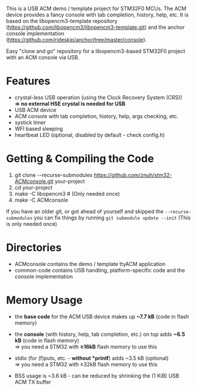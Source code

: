 This is a USB ACM demo / template project for STM32F0 MCUs. The ACM device provides a fancy console with tab completion, history, help, etc.
It is based on the libopencm3-template repository (https://github.com/libopencm3/libopencm3-template.git) and the anchor console implementation (https://github.com/rideskip/anchor/tree/master/console).

Easy "clone and go" repository for a libopencm3-based STM32F0 project with an ACM console via USB.

# Features
* crystal-less USB operation (using the Clock Recovery System (CRS))  
**=> no external HSE crystal is needed for USB**
* USB ACM device
* ACM console with tab completion, history, help, args checking, etc.
* systick timer
* WFI based sleeping
* heartbeat LED (optional, disabled by default - check config.h)

# Getting & Compiling the Code
 1. git clone --recurse-submodules https://github.com/znuh/stm32-ACMconsole.git your-project
 2. cd your-project
 3. make -C libopencm3 # (Only needed once)
 4. make -C ACMconsole

If you have an older git, or got ahead of yourself and skipped the ```--recurse-submodules```
you can fix things by running ```git submodule update --init``` (This is only needed once)

# Directories
* ACMconsole contains the demo / template ttyACM application
* common-code contains USB handling, platform-specific code and the console implementation

# Memory Usage
* the **base code** for the ACM USB device makes up **~7.7 kB** (code in flash memory)
* the **console** (with history, help, tab completion, etc.) on top adds **~6.5 kB** (code in flash memory)  
=> you need a STM32 with **≥16kB** flash memory to use this
* stdio (for (f)puts, etc. - **without \*printf**) adds ~3.5 kB (optional)  
=> you need a STM32 with ≥32kB flash memory to use this

* BSS usage is ~3.6 kB - can be reduced by shrinking the (1 KiB) USB ACM TX buffer

